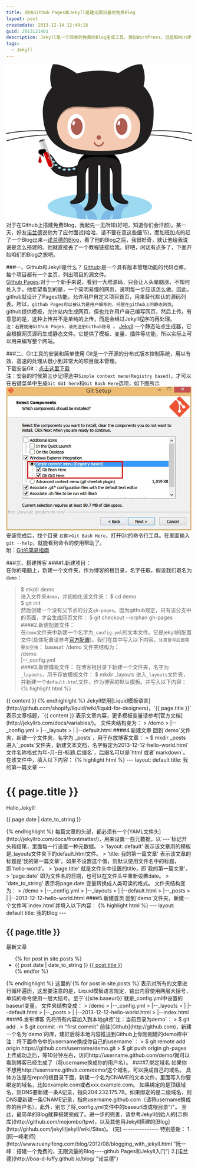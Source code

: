 ```yaml
---
title: 利用Github Pages和Jekyll搭建无限流量的免费Blog
layout: post
createdate: 2013-12-14 12:49:18
guid: 2013121401
description: Jekyll是一个简单的免费的Blog生成工具，类似WordPress。但是和WordPress又有很大的不同，原因是Jekyll只是一个生成静态网页的工具，不需要数据库支持。但是可以配合第三方服务,例如disqus。最关键的是Jekyll可以免费部署在Github上，而且可以绑定自己的域名。--来自百度百科
tags: 
  - Jekyll
--- 
```

![Jekyll](/media/files/2013/12/14/octojekyll.png)    
对于在Github上搭建免费Blog，我起先一无所知(好吧，知道你们会汗颜)。某一天，好友[诺兰德](http://boa-d-luffy.github.io/blog/ "诺兰德")说他为了应付面试(哈哈，请不要在意这些细节)，而加班加点的赶了一个Blog出来--[诺兰德的Blog](http://boa-d-luffy.github.io/blog/ "诺兰德的Blog")，看了他的Blog之后，我很好奇，就让他给我说说是怎么搭建的。他就直接丢了一个教程链接给我。好吧，闲话有点多了，下面开始咱们的Blog之旅吧。 
 
###一、Github和Jekyll是什么？
[Github](http://github.com "Github"):是一个具有版本管理功能的代码仓库，每个项目都有一个主页，列出项目的源文件。  
[Github Pages](http://github.io "Github Pages"):对于一个新手来说，看到一大堆源码，只会让人头晕脑涨，不知何处入手。他希望看到的是，一个简明易懂的网页，说明每一步应该怎么做。因此，github就设计了Pages功能，允许用户自定义项目首页，用来替代默认的源码列表。所以，`github Pages可以被认为是用户编写的、托管在github上的静态网页`。github提供模板，允许站内生成网页，但也允许用户自己编写网页，然后上传。有意思的是，这种上传并不是单纯的上传，而是会经过Jekyll程序的再处理。  
`注：若要使用Github Pages，请先注册Github账号 。` 
[Jekyll](http://jekyllrb.com/ "Jekyll"):一个静态站点生成器，它会根据网页源码生成静态文件。它提供了模板、变量、插件等功能，所以实际上可以用来编写整个网站。
    
###二、Git工具的安装和简单使用
Git是一个开源的分布式版本控制系统，用以有效、高速的处理从很小到非常大的项目版本管理。   
下载安装Git：[点击这里下载](http://git-scm.com/book/en/Getting-Started-Installing-Git "下载Git")    
注：安装的时候第三步记得选中`Simple context menu(Registry based)`，才可以在右键菜单中生成`Git GUI here`和`Git Bash Here`选项，如下图所示
![gitinstall](/media/files/2013/12/14/gitinstall.jpg)    
安装完成后，找个目录 `右键`\>`Git Bash Here`，打开Git的命令行工具。在里面输入`git --help`，就能看到命令的使用帮助了。    
附：[Git的简易指南](http://rogerdudler.github.io/git-guide/index.zh.html "Git的简易指南")    

###三、搭建博客
####1.新建项目：    
在你的电脑上，新建一个文件夹，作为博客的根目录，名字任取，假设我们取名为`demo`：
> $ mkdir demo    
进入文件夹`demo`，并初始化该文件夹：
> $ cd demo    
> $ git init    
然后创建一个没有父节点的分支`gh-pages`。因为github规定，只有该分支中的页面，才会生成网页文件：
> $ git checkout --orphan gh-pages    
####2.新建配置文件：   
在`demo`文件夹中新建一个名字为`_config.yml`的文本文件。它是jekyll的配置文件(具体配置请参考[官方配置](http://jekyllrb.com/docs/configuration/ "官方配置"))。我们在其中写入以下内容，`注意冒号后面需要加空格`：
> baseurl: /demo
文件夹结构为：    
> /demo    
>     |--_config.yml    
####3.新建模板文件：
在博客根目录下新建一个文件夹，名字为`_layouts`，用于存放模板文件：
> $ mkdir _layouts
进入`_layouts`文件夹，并新建一个`default.html`文件，作为博客的默认模板。并写入以下内容：
{% highlight html %}
<!doctype html>
<html>
  <head>
    <meta http-equiv="content-type" content="text/html;charset=utf-8"/>
    <title>{{ page.title }}</title>
  </head>
  <body>
    {{ content }}
  </body>
</html>
{% endhighlight %}
Jekyll使用[Liquid模板语言](http://github.com/shopify/liquid/wiki/liquid-for-designers)，`{{ page.title }}`表示文章标题，`{{ content }}`表示文章内容，更多模板变量请参考[官方文档](http://jekyllrb.com/docs/variables/)。    
文件夹结构变为：   
> /demo  
>     |--_config.yml  
>     |--_layouts  
>     |    |--default.html   
####4.新建文章
回到`demo`文件夹，新建一个文件夹，名字为`_posts`，用于存放博客文章：
> $ mkdir _posts
进入`_posts`文件夹，新建文本文档，名字假定为2013-12-12-hello-world.html`文件名称格式为年-月-日-标题.后缀名`，后缀名可以是`html`或者`markdown`。
在该文件中，填入以下内容：
{% highlight html %}
---  
layout: default  
title: 我的第一篇文章  
---  
<h1>{{ page.title }}</h1>  
<p>Hello,Jekyll!</p>  
<p>{{ page.date | date_to_string }}</p>  
{% endhighlight %}
每篇文章的头部，都必须有一个[YAML文件头](http://jekyllrb.com/docs/frontmatter/)，用来设置一些元数据。以`---`标记开头和结尾，里面每一行设置一种元数据。   
> 'layout: default' 表示该文章用的模板是_layouts文件夹下的default.html文件。  
> 'title: 我的第一篇文章' 表示该文章的标题是'我的第一篇文章'。如果不设置这个值，则默认使用文件名中的标题，即'hello-world'。
> 'page.title' 就是文件头中设置的title，即'我的第一篇文章'。  
> 'page.date' 即为文件名的日期，也可以在文件头中重新设置date。  
> 'date_to_string' 表示将page.date 变量转换成人类可读的格式。   
文件夹结构变为：   
> /demo  
>     |--_config.yml  
>     |--_layouts  
>     |    |--default.html  
>     |--_posts  
>     |    |--2013-12-12-hello-world.html  
####5.新建首页
回到`demo`文件夹，新建一个文件叫`index.html`并填入以下内容：   
{% highlight html %}
---
layout: default
title: 我的Blog
---
<h2>{{ page.title }}</h2>
<p>最新文章</p>
<ul>
    {% for post in site.posts %}
    <li>{{ post.date | date_to_string }} <a href="{{ site.baseurl }}{{ post.url }}">{{ post.title }}</a></li>
    {% endfor %}
</ul>
{% endhighlight %}
这里的`{% for post in site.posts %}`表示对所有的文章进行循环遍历，这里要注意的是，Liquid模板语言规定，输出内容使用两层大括号，单纯的命令使用一层大括号。至于`{{site.baseurl}}`就是_config.yml中设置的baseurl变量。
文件夹结构变成：
> /demo  
>     |--_config.yml  
>     |--_layouts  
>     |    |--default.html  
>     |--_posts  
>     |    |--2013-12-12-hello-world.html  
>     |--index.html    
####6.发布博客
先将所有内容加入到本地git库`注：当前目录为demo`：
> $ git add .   
> $ git commit -m "first commit"  
前往[Github](http://github.com)，新建一个名为`demo`的库，建好后将本地内容推送到Github上你刚刚建的demo库中`注：将下面命令中的username换成你自己的username`：
> $ git remote add origin https://github.com/username/demo.git     
> $ git push origin gh-pages   
上传成功之后，等10分钟左右，访问http://username.github.com/demo/就可以看到博客已经生成了（将username换成你的用户名）。
####7.绑定域名
如果你不想用http://username.github.com/demo/这个域名，可以换成自己的域名。
具体方法是在repo的根目录下面，新建一个名为CNAME的文本文件，里面写入你要绑定的域名，比如example.com或者xxx.example.com。
如果绑定的是顶级域名，则DNS要新建一条A记录，指向204.232.175.78。如果绑定的是二级域名，则DNS要新建一条CNAME记录，指向username.github.com（请将username换成你的用户名）。此外，别忘了将_config.yml文件中的baseurl改成根目录"/"。
至此，最简单的Blog就算搭建完成了。进一步的完善，请参考Jekyll创始人的[示例库](http://github.com/mojombo/tpw)，以及其他用Jekyll搭建的[Blog](http://github.com/jekyll/jekyll/wiki/Sites)。
(完)
---------------
特别感谢：   
1.[阮一峰老师](http://www.ruanyifeng.com/blog/2012/08/blogging_with_jekyll.html "阮一峰：搭建一个免费的，无限流量的Blog----github Pages和Jekyll入门") 
2.[诺兰德](http://boa-d-luffy.github.io/blog/ "诺兰德")